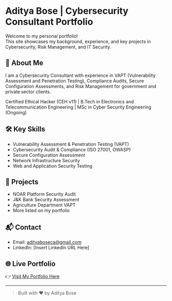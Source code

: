 # Aditya Bose | Cybersecurity Consultant Portfolio

Welcome to my personal portfolio!  
This site showcases my background, experience, and key projects in Cybersecurity, Risk Management, and IT Security.

## 🌟 About Me
I am a Cybersecurity Consultant with experience in VAPT (Vulnerability Assessment and Penetration Testing), Compliance Audits, Secure Configuration Assessments, and Risk Management for government and private sector clients.

Certified Ethical Hacker (CEH v11) | B.Tech in Electronics and Telecommunication Engineering | MSc in Cyber Security Engineering (Ongoing)

## 🛠️ Key Skills
- Vulnerability Assessment & Penetration Testing (VAPT)
- Cybersecurity Audit & Compliance (ISO 27001, OWASP)
- Secure Configuration Assessment
- Network Infrastructure Security
- Web and Application Security Testing

## 🚀 Projects
- NOAR Platform Security Audit
- J&K Bank Security Assessment
- Agriculture Department VAPT
- More listed on my portfolio

## 📬 Contact
- Email: [adityaboseca@gmail.com](mailto:adityaboseca@gmail.com)
- LinkedIn: [Insert LinkedIn URL Here]

## 🌐 Live Portfolio
👉 [Visit My Portfolio Here](https://yourusername.github.io/your-repo-name/)

---
> Built with ❤️ by Aditya Bose
